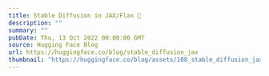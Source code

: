 ```yaml
---
title: Stable Diffusion in JAX/Flax 🚀
description: ""
summary: ""
pubDate: Thu, 13 Oct 2022 00:00:00 GMT
source: Hugging Face Blog
url: https://huggingface.co/blog/stable_diffusion_jax
thumbnail: "https://huggingface.co/blog/assets/108_stable_diffusion_jax/thumbnail.png"
---
```


